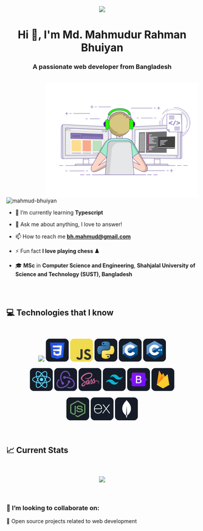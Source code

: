 <p align="center">
  <img style="width:8rem; height:auto" src="https://i.ibb.co/GJ5gFKH/developer.gif"/>
 </p>
</p>
<div align="center">
<!--   <img src="https://raw.githubusercontent.com/mahmud-bhuiyan/images/main/github-web-dev-top-banner.gif" width="100%" height="500px">
 - 🔭 I’m currently working on 
A **React**-based **school management system** website    &    A **Python**-based **machine learning thesis** project
 -->
</div>

<h1 align="center">Hi 👋, I'm Md. Mahmudur Rahman Bhuiyan</h1>
<h3 align="center">A passionate web developer from Bangladesh</h3>
<br>

<img align="right" alt="Coding" width="400" src="https://raw.githubusercontent.com/mahmud-bhuiyan/images/main/github-banner.gif">

<p align="left"> <img src="https://komarev.com/ghpvc/?username=mahmud-bhuiyan&label=Profile%20views&color=0e75b6&style=flat" alt="mahmud-bhuiyan" /> </p>

<!--
- 🔭 I’m currently working on
A **React**-based **school management system** website    &    A **Python**-based **machine learning thesis** project

- ⚡ Fun fact **I love playing chess ♟️ and solving Rubik's cubes**
 -->

- 🌱 I’m currently learning **Typescript**

- 💬 Ask me about anything, I love to answer!

- 📫 How to reach me **bh.mahmud@gmail.com**

- ⚡ Fun fact **I love playing chess ♟️**

- 🎓 **MSc** in **Computer Science and Engineering**, **Shahjalal University of Science and Technology (SUST), Bangladesh**

<br>

<!-- <h3 align="left">Connect with me:</h3>
<p align="left">
<a href="https://linkedin.com/in/md-mahmudur-rahman-bhuiyan-029a87209/" target="blank"><img align="center" src="https://raw.githubusercontent.com/rahuldkjain/github-profile-readme-generator/master/src/images/icons/Social/linked-in-alt.svg" alt="md-mahmudur-rahman-bhuiyan-029a87209/" height="25" width="25" /></a>
</p> -->

<br>

## :computer: Technologies that I know

<br>
<p align="center">
<img src="https://github.com/mir-hussain/mahmud-bhuiyan/blob/main/images/icons/HTML.png"/>
<img src="https://github.com/mahmud-bhuiyan/mahmud-bhuiyan/blob/main/images/icons/css.png"/>
<img src="https://github.com/mahmud-bhuiyan/mahmud-bhuiyan/blob/main/images/icons/JavaScript.png"/>
<img src="https://github.com/mahmud-bhuiyan/mahmud-bhuiyan/blob/main/images/icons/python.png"/>
<img src="https://github.com/mahmud-bhuiyan/mahmud-bhuiyan/blob/main/images/icons/c.png"/>
<img src="https://github.com/mahmud-bhuiyan/mahmud-bhuiyan/blob/main/images/icons/cpp.png"/>
</p>
<p align="center">
<img src="https://github.com/mahmud-bhuiyan/mahmud-bhuiyan/blob/main/images/icons/react.png"/>
<img src="https://github.com/mahmud-bhuiyan/mahmud-bhuiyan/blob/main/images/icons/redux.png"/>
<img src="https://github.com/mahmud-bhuiyan/mahmud-bhuiyan/blob/main/images/icons/sass.png"/>
<img src="https://github.com/mahmud-bhuiyan/mahmud-bhuiyan/blob/main/images/icons/tailwind.png"/>
<img src="https://github.com/mahmud-bhuiyan/mahmud-bhuiyan/blob/main/images/icons/Bootsrap.png"/>
<img src="https://github.com/mahmud-bhuiyan/mahmud-bhuiyan/blob/main/images/icons/firebase.png"/>
</p>
<p align="center">
<img src="https://github.com/mahmud-bhuiyan/mahmud-bhuiyan/blob/main/images/icons/node.png"/>
<img src="https://github.com/mahmud-bhuiyan/mahmud-bhuiyan/blob/main/images/icons/express.png"/>
<img src="https://github.com/mahmud-bhuiyan/mahmud-bhuiyan/blob/main/images/icons/mongo.png"/>
</p><br/>

## :chart_with_upwards_trend: Current Stats

<br />
<p align="center">
  <img width="60%" src="https://github-readme-streak-stats.herokuapp.com?user=mahmud-bhuiyan&theme=react&hide_border=true&background=0D1117&stroke=0D1117&fire=FF1CF7&sideLabels=00F0FF&currStreakNum=FF1CF7&ring=FF1CF7&currStreakLabel=FF1CF7&sideNums=00F0FF" />
</p>

<br>
<h3 align="left">👯 I’m looking to collaborate on:</h3>
🤝 Open source projects related to web development <br>
<!-- 🤝 Machine learning projects -->
